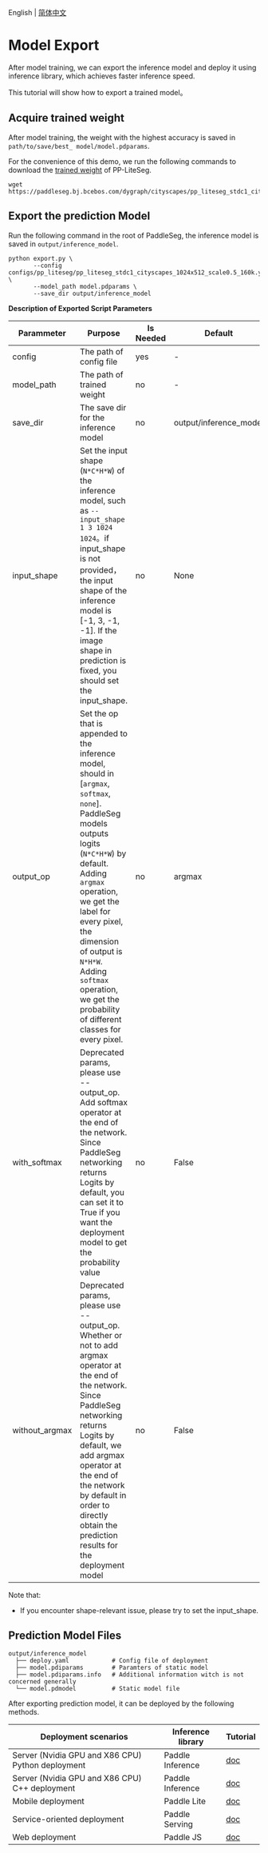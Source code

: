 English | [简体中文](model_export_cn.md)

# Model Export

After model training, we can export the inference model and deploy it using inference library, which achieves faster inference speed.

This tutorial will show how to export a trained model。


## Acquire trained weight

After model training, the weight with the highest accuracy is saved in ` path/to/save/best_ model/model.pdparams`.

For the convenience of this demo, we run the following commands to download the [trained weight](https://paddleseg.bj.bcebos.com/dygraph/cityscapes/pp_liteseg_stdc1_cityscapes_1024x512_scale0.5_160k/model.pdparams) of PP-LiteSeg.


```shell
wget https://paddleseg.bj.bcebos.com/dygraph/cityscapes/pp_liteseg_stdc1_cityscapes_1024x512_scale0.5_160k/model.pdparams
```

## Export the prediction Model

Run the following command in the root of PaddleSeg, the inference model is saved in `output/inference_model`.

```shell
python export.py \
       --config configs/pp_liteseg/pp_liteseg_stdc1_cityscapes_1024x512_scale0.5_160k.yml \
       --model_path model.pdparams \
       --save_dir output/inference_model
```

**Description of Exported Script Parameters**

|Parammeter|Purpose|Is Needed|Default|
|-|-|-|-|
|config|The path of config file|yes|-|
|model_path|The path of trained weight|no|-|
|save_dir| The save dir for the inference model|no|output/inference_model|
|input_shape| Set the input shape (`N*C*H*W`) of the inference model, such as `--input_shape 1 3 1024 1024`。if input_shape is not provided，the input shape of the inference model is [-1, 3, -1, -1]. If the image shape in prediction is fixed, you should set the input_shape. | no  | None |
|output_op | Set the op that is appended to the inference model, should in [`argmax`, `softmax`, `none`]. PaddleSeg models outputs logits (`N*C*H*W`) by default. Adding `argmax` operation, we get the label for every pixel, the dimension of output is `N*H*W`. Adding `softmax` operation, we get the probability of different classes for every pixel. | no | argmax |
|with_softmax| Deprecated params, please use --output_op. Add softmax operator at the end of the network. Since PaddleSeg networking returns Logits by default, you can set it to True if you want the deployment model to get the probability value|no|False|
|without_argmax|Deprecated params, please use --output_op. Whether or not to add argmax operator at the end of the network. Since PaddleSeg networking returns Logits by default, we add argmax operator at the end of the network by default in order to directly obtain the prediction results for the deployment model|no|False|


Note that:
* If you encounter shape-relevant issue, please try to set the input_shape.

## Prediction Model Files

```shell
output/inference_model
  ├── deploy.yaml            # Config file of deployment
  ├── model.pdiparams        # Paramters of static model
  ├── model.pdiparams.info   # Additional information witch is not concerned generally
  └── model.pdmodel          # Static model file
```

After exporting prediction model, it can be deployed by the following methods.

|Deployment scenarios|Inference library|Tutorial|
|-|-|-|
|Server (Nvidia GPU and X86 CPU) Python deployment|Paddle Inference|[doc](../deploy/python/)|
|Server (Nvidia GPU and X86 CPU) C++ deployment|Paddle Inference|[doc](../deploy/cpp/)|
|Mobile deployment|Paddle Lite|[doc](../deploy/lite/)|
|Service-oriented deployment |Paddle Serving|[doc](../deploy/serving/)|
|Web deployment|Paddle JS|[doc](../deploy/web/)|
